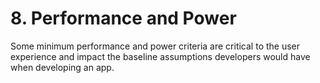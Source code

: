 # 8\. Performance and Power

Some minimum performance and power criteria are critical to the user experience
and impact the baseline assumptions developers would have when developing an
app.
